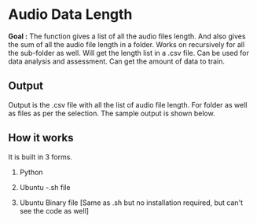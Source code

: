 # **Audio Data Length** 

**Goal :** The function  gives a list of all the audio files length. And also gives the sum of all the audio file length in a folder. Works on recursively  for all the sub-folder as well. Will get the length list in a .csv file. Can be used for data analysis and assessment. Can get the amount of data to train.

## Output 
Output is the .csv file with all the list of audio file length. For folder as well as files as per the selection. The sample output is shown below.
## **How it works**
It is built in 3 forms. 

 1. Python

 2. Ubuntu -.sh file
 3.  Ubuntu Binary file [Same as .sh but no installation required, but can't see the code as well]

